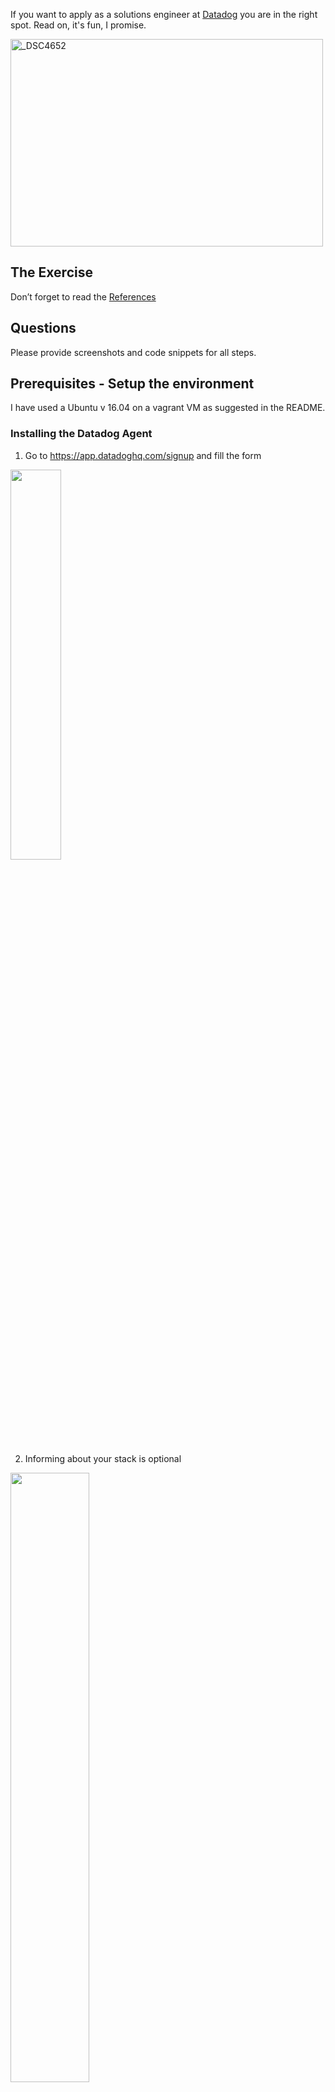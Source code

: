 If you want to apply as a solutions engineer at [Datadog](http://datadog.com) you are in the right spot. Read on, it's fun, I promise.

<a href="http://www.flickr.com/photos/alq666/10125225186/" title="The view from our roofdeck">
<img src="http://farm6.staticflickr.com/5497/10125225186_825bfdb929.jpg" width="500" height="332" alt="_DSC4652"></a>

## The Exercise

Don’t forget to read the [References](https://github.com/DataDog/hiring-engineers/blob/solutions-engineer/README.md#references)

## Questions

Please provide screenshots and code snippets for all steps.

## Prerequisites - Setup the environment

I have used a Ubuntu v 16.04 on a vagrant VM as suggested in the README.

### Installing the Datadog Agent

1. Go to https://app.datadoghq.com/signup and fill the form

<img src="/img/SignUp.png" width="40%">

2. Informing about your stack is optional

<img src="/img/Stack.png" width="50%">

3. Inform your OS (Ubuntu) and copy the agent installation command

<img src="/img/Command.png" width="75%">

4. Paste the command in the shell and wait for the agent to inform back. We're ready to go!

<img src="/img/Running.png" width="75%">

## Collecting Metrics:

* Add tags in the Agent config file and show us a screenshot of your host and its tags on the Host Map page in Datadog.

  1. On your server navigate to `/etc/datadog-agent`

          cd /etc/datadog-agent

  2. Edit the datadog.yaml file to include the following line: "tags: purpose:hiring, role:solutionsengineer, location:spain"
  
          sudo vi datadog.yaml

<img src="/img/ConfigTags.png" width="45%">   
   
  3. Restart the datadog agent
  
          sudo service datadog-agent restart
      
  4. The host is now showing the defined tags
    
<img src="/img/HostWithTags.png" width="100%">
    
* Install a database on your machine (MongoDB, MySQL, or PostgreSQL) and then install the respective Datadog integration for that database.

  1. I have choosen to install MongoDB. Full step by step guide on [MongoDB Installation Guide](https://docs.mongodb.com/manual/tutorial/install-mongodb-on-ubuntu/)
    
  2. The MongoDB integration is installed by default with the 6.x version of the agent. The only required configuration is to create a mongo.yaml file on `/etc/datadog-agent/conf.d/mongo.d/`

          cd /etc/datadog-agent/conf.d/mongo.d
          sudo vi mongo.yaml
  
    1. I have used the simplest possible version of the MongoDB yaml file.

<img src="/img/MongoYAML.png" width="40%">
    
   3. We need to change the file owner to dd-agent and then restar the agent.
    
     sudo chown dd-agent:dd-agent mongo.yaml
     sudo service datadog-agent restart
    
   4. In the agent status we can verify that the MongoDB integration is working
    
    sudo datadog-agent status
    
<img src="/img/MongoStatus.png" width="80%">
    
  5. In Datadog we navigate to Integration and activate the MongoDB Integration. First, selecting it from the list and then clicking on the **Install Integration** button

<img src="/img/Integrations.png" width="40%">

<img src="/img/MongoIntegration.png" width="80%">

  6. And we see some interesting metrics from the MongoDB Dashboard (available from the host, clicking on the _mongodb_ tag)
  
<img src="/img/MongoDashboard.png" width="100%">
    
* Create a custom Agent check that submits a metric named my_metric with a random value between 0 and 1000.

  1. Following instructions from [Datadog Documentation](https://docs.datadoghq.com/developers/write_agent_check/?tab=agentv6) it's fairly straight forward to create the custom agent check.
    1. Create a file called `ruben.yaml` on the `/etc/datadog-agent/conf.d/` folder with the following code:
    
      instances: [{}]
    
    2. Create a file called `ruben.py` on the `/etc/datadog-agent/checks.d/` folder with the following code
    
            from datadog_checks.checks import AgentCheck
            from random import uniform
            __version__ = "1.0.0"
            class Ruben(AgentCheck):
              def check(self, instance):
                self.gauge('custom.ruben', uniform(0, 1000))
   3. We can verify that the check is correct using the agent's commands: `sudo datadog-agent check ruben`
    
<img src="/img/CustomCheck.png" width="100%">

   4. And see the gauge graph on Datadog
   
<img src="/img/CustomCheckGraph.png" width="100%">

* Change your check's collection interval so that it only submits the metric once every 45 seconds.

  1. As described in [the Collection Interval section](https://docs.datadoghq.com/developers/write_agent_check/?tab=agentv6#collection-interval), changing the collection interval is done by setting it on the `ruben.yaml`file on `/etc/datadog-agent/conf.d/`
    1. The check config file, `ruben.yaml`, needs to be updated in the following way:

<img src="/img/CheckInterval.png" width="100%">

   2. The check is now sending data every 45 seconds.
   
<img src="/img/CheckInterval.png" width="100%">
  
* **Bonus Question** Can you change the collection interval without modifying the Python check file you created?

 * It seems that this question is outdated, as the obvious answer following the documentation) doesn't require to modify the custom check's python file.
 * Just for the sake of the exercise, I can try to answer the reverse question. How to report every 45 seconds without chaging the config file.
    1. Considering the default reporting inteval is 15 seconds, and the agent will report only if the previous execution of the custom check has finished, a simple answer will be to include a `time.sleep(20)`step just after the `self.gauge('custom.ruben', uniform(0, 1000))`step.
    2. This will inhibit the agent to report in the second and third slots (15 and 30 seconds), but will freed the check code long enough the third slot arrives (45 seconds).

## Visualizing Data:

Utilize the Datadog API to create a Timeboard that contains:

* Your custom metric scoped over your host.
* Any metric from the Integration on your Database with the anomaly function applied.
* Your custom metric with the rollup function applied to sum up all the points for the past hour into one bucket

Please be sure, when submitting your hiring challenge, to include the script that you've used to create this Timeboard.

Once this is created, access the Dashboard from your Dashboard List in the UI:

* Set the Timeboard's timeframe to the past 5 minutes
* Take a snapshot of this graph and use the @ notation to send it to yourself.
* **Bonus Question**: What is the Anomaly graph displaying?

## Monitoring Data

Since you’ve already caught your test metric going above 800 once, you don’t want to have to continually watch this dashboard to be alerted when it goes above 800 again. So let’s make life easier by creating a monitor.

Create a new Metric Monitor that watches the average of your custom metric (my_metric) and will alert if it’s above the following values over the past 5 minutes:

* Warning threshold of 500
* Alerting threshold of 800
* And also ensure that it will notify you if there is No Data for this query over the past 10m.

Please configure the monitor’s message so that it will:

* Send you an email whenever the monitor triggers.
* Create different messages based on whether the monitor is in an Alert, Warning, or No Data state.
* Include the metric value that caused the monitor to trigger and host ip when the Monitor triggers an Alert state.
* When this monitor sends you an email notification, take a screenshot of the email that it sends you.

* **Bonus Question**: Since this monitor is going to alert pretty often, you don’t want to be alerted when you are out of the office. Set up two scheduled downtimes for this monitor:

  * One that silences it from 7pm to 9am daily on M-F,
  * And one that silences it all day on Sat-Sun.
  * Make sure that your email is notified when you schedule the downtime and take a screenshot of that notification.

## Collecting APM Data:

Given the following Flask app (or any Python/Ruby/Go app of your choice) instrument this using Datadog’s APM solution:

```python
from flask import Flask
import logging
import sys

# Have flask use stdout as the logger
main_logger = logging.getLogger()
main_logger.setLevel(logging.DEBUG)
c = logging.StreamHandler(sys.stdout)
formatter = logging.Formatter('%(asctime)s - %(name)s - %(levelname)s - %(message)s')
c.setFormatter(formatter)
main_logger.addHandler(c)

app = Flask(__name__)

@app.route('/')
def api_entry():
    return 'Entrypoint to the Application'

@app.route('/api/apm')
def apm_endpoint():
    return 'Getting APM Started'

@app.route('/api/trace')
def trace_endpoint():
    return 'Posting Traces'

if __name__ == '__main__':
    app.run(host='0.0.0.0', port='5050')
```

* **Note**: Using both ddtrace-run and manually inserting the Middleware has been known to cause issues. Please only use one or the other.

* **Bonus Question**: What is the difference between a Service and a Resource?

Provide a link and a screenshot of a Dashboard with both APM and Infrastructure Metrics.

Please include your fully instrumented app in your submission, as well.

## Final Question:

Datadog has been used in a lot of creative ways in the past. We’ve written some blog posts about using Datadog to monitor the NYC Subway System, Pokemon Go, and even office restroom availability!

Is there anything creative you would use Datadog for?

## Instructions

If you have a question, create an issue in this repository.

To submit your answers:

* Fork this repo.
* Answer the questions in answers.md
* Commit as much code as you need to support your answers.
* Submit a pull request.
* Don't forget to include links to your dashboard(s), even better links and screenshots. We recommend that you include your screenshots inline with your answers.

## References

### How to get started with Datadog

* [Datadog overview](https://docs.datadoghq.com/)
* [Guide to graphing in Datadog](https://docs.datadoghq.com/graphing/)
* [Guide to monitoring in Datadog](https://docs.datadoghq.com/monitors/)

### The Datadog Agent and Metrics

* [Guide to the Agent](https://docs.datadoghq.com/agent/)
* [Datadog Docker-image repo](https://hub.docker.com/r/datadog/docker-dd-agent/)
* [Writing an Agent check](https://docs.datadoghq.com/developers/agent_checks/)
* [Datadog API](https://docs.datadoghq.com/api/)

### APM

* [Datadog Tracing Docs](https://docs.datadoghq.com/tracing)
* [Flask Introduction](http://flask.pocoo.org/docs/0.12/quickstart/)

### Vagrant

* [Setting Up Vagrant](https://www.vagrantup.com/intro/getting-started/)

### Other questions:

* [Datadog Help Center](https://help.datadoghq.com/hc/en-us)
